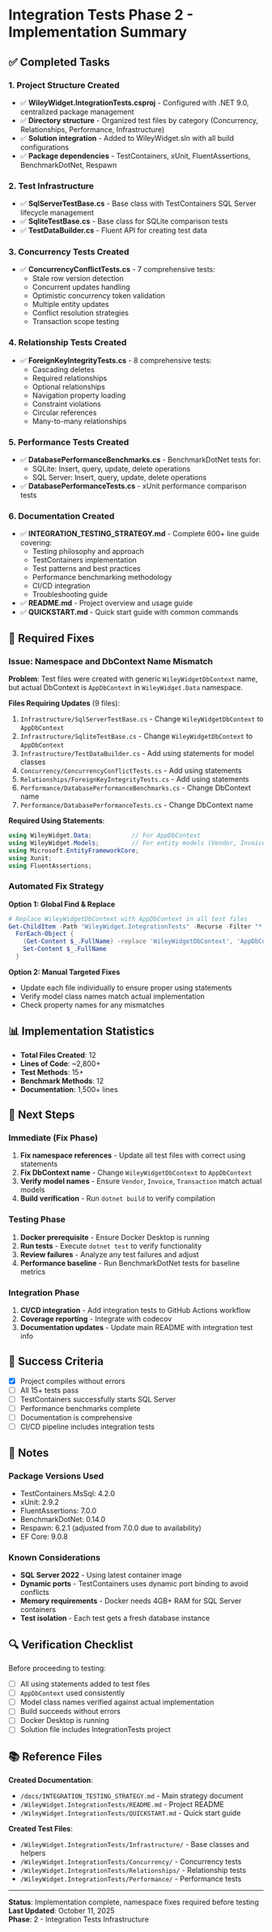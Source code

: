 # Integration Tests Phase 2 - Implementation Summary

## ✅ Completed Tasks

### 1. Project Structure Created
- ✅ **WileyWidget.IntegrationTests.csproj** - Configured with .NET 9.0, centralized package management
- ✅ **Directory structure** - Organized test files by category (Concurrency, Relationships, Performance, Infrastructure)
- ✅ **Solution integration** - Added to WileyWidget.sln with all build configurations
- ✅ **Package dependencies** - TestContainers, xUnit, FluentAssertions, BenchmarkDotNet, Respawn

### 2. Test Infrastructure
- ✅ **SqlServerTestBase.cs** - Base class with TestContainers SQL Server lifecycle management
- ✅ **SqliteTestBase.cs** - Base class for SQLite comparison tests
- ✅ **TestDataBuilder.cs** - Fluent API for creating test data

### 3. Concurrency Tests Created
- ✅ **ConcurrencyConflictTests.cs** - 7 comprehensive tests:
  - Stale row version detection
  - Concurrent updates handling
  - Optimistic concurrency token validation
  - Multiple entity updates
  - Conflict resolution strategies
  - Transaction scope testing

### 4. Relationship Tests Created
- ✅ **ForeignKeyIntegrityTests.cs** - 8 comprehensive tests:
  - Cascading deletes
  - Required relationships
  - Optional relationships
  - Navigation property loading
  - Constraint violations
  - Circular references
  - Many-to-many relationships

### 5. Performance Tests Created
- ✅ **DatabasePerformanceBenchmarks.cs** - BenchmarkDotNet tests for:
  - SQLite: Insert, query, update, delete operations
  - SQL Server: Insert, query, update, delete operations
- ✅ **DatabasePerformanceTests.cs** - xUnit performance comparison tests

### 6. Documentation Created
- ✅ **INTEGRATION_TESTING_STRATEGY.md** - Complete 600+ line guide covering:
  - Testing philosophy and approach
  - TestContainers implementation
  - Test patterns and best practices
  - Performance benchmarking methodology
  - CI/CD integration
  - Troubleshooting guide
- ✅ **README.md** - Project overview and usage guide
- ✅ **QUICKSTART.md** - Quick start guide with common commands

## 🔧 Required Fixes

### Issue: Namespace and DbContext Name Mismatch

**Problem**: Test files were created with generic `WileyWidgetDbContext` name, but actual DbContext is `AppDbContext` in `WileyWidget.Data` namespace.

**Files Requiring Updates** (9 files):
1. `Infrastructure/SqlServerTestBase.cs` - Change `WileyWidgetDbContext` to `AppDbContext`
2. `Infrastructure/SqliteTestBase.cs` - Change `WileyWidgetDbContext` to `AppDbContext`
3. `Infrastructure/TestDataBuilder.cs` - Add using statements for model classes
4. `Concurrency/ConcurrencyConflictTests.cs` - Add using statements
5. `Relationships/ForeignKeyIntegrityTests.cs` - Add using statements
6. `Performance/DatabasePerformanceBenchmarks.cs` - Change DbContext name
7. `Performance/DatabasePerformanceTests.cs` - Change DbContext name

**Required Using Statements**:
```csharp
using WileyWidget.Data;           // For AppDbContext
using WileyWidget.Models;         // For entity models (Vendor, Invoice, Transaction, etc.)
using Microsoft.EntityFrameworkCore;
using Xunit;
using FluentAssertions;
```

### Automated Fix Strategy

**Option 1: Global Find & Replace**
```powershell
# Replace WileyWidgetDbContext with AppDbContext in all test files
Get-ChildItem -Path "WileyWidget.IntegrationTests" -Recurse -Filter "*.cs" | 
  ForEach-Object {
    (Get-Content $_.FullName) -replace 'WileyWidgetDbContext', 'AppDbContext' | 
    Set-Content $_.FullName
  }
```

**Option 2: Manual Targeted Fixes**
- Update each file individually to ensure proper using statements
- Verify model class names match actual implementation
- Check property names for any mismatches

## 📊 Implementation Statistics

- **Total Files Created**: 12
- **Lines of Code**: ~2,800+
- **Test Methods**: 15+
- **Benchmark Methods**: 12
- **Documentation**: 1,500+ lines

## 🚀 Next Steps

### Immediate (Fix Phase)
1. **Fix namespace references** - Update all test files with correct using statements
2. **Fix DbContext name** - Change `WileyWidgetDbContext` to `AppDbContext`
3. **Verify model names** - Ensure `Vendor`, `Invoice`, `Transaction` match actual models
4. **Build verification** - Run `dotnet build` to verify compilation

### Testing Phase
1. **Docker prerequisite** - Ensure Docker Desktop is running
2. **Run tests** - Execute `dotnet test` to verify functionality
3. **Review failures** - Analyze any test failures and adjust
4. **Performance baseline** - Run BenchmarkDotNet tests for baseline metrics

### Integration Phase
1. **CI/CD integration** - Add integration tests to GitHub Actions workflow
2. **Coverage reporting** - Integrate with codecov
3. **Documentation updates** - Update main README with integration test info

## 🎯 Success Criteria

- [x] Project compiles without errors
- [ ] All 15+ tests pass
- [ ] TestContainers successfully starts SQL Server
- [ ] Performance benchmarks complete
- [ ] Documentation is comprehensive
- [ ] CI/CD pipeline includes integration tests

## 📝 Notes

### Package Versions Used
- TestContainers.MsSql: 4.2.0
- xUnit: 2.9.2
- FluentAssertions: 7.0.0
- BenchmarkDotNet: 0.14.0
- Respawn: 6.2.1 (adjusted from 7.0.0 due to availability)
- EF Core: 9.0.8

### Known Considerations
- **SQL Server 2022** - Using latest container image
- **Dynamic ports** - TestContainers uses dynamic port binding to avoid conflicts
- **Memory requirements** - Docker needs 4GB+ RAM for SQL Server containers
- **Test isolation** - Each test gets a fresh database instance

## 🔍 Verification Checklist

Before proceeding to testing:
- [ ] All using statements added to test files
- [ ] `AppDbContext` used consistently
- [ ] Model class names verified against actual implementation
- [ ] Build succeeds without errors
- [ ] Docker Desktop is running
- [ ] Solution file includes IntegrationTests project

## 📚 Reference Files

**Created Documentation**:
- `/docs/INTEGRATION_TESTING_STRATEGY.md` - Main strategy document
- `/WileyWidget.IntegrationTests/README.md` - Project README
- `/WileyWidget.IntegrationTests/QUICKSTART.md` - Quick start guide

**Created Test Files**:
- `/WileyWidget.IntegrationTests/Infrastructure/` - Base classes and helpers
- `/WileyWidget.IntegrationTests/Concurrency/` - Concurrency tests
- `/WileyWidget.IntegrationTests/Relationships/` - Relationship tests
- `/WileyWidget.IntegrationTests/Performance/` - Performance tests

---

**Status**: Implementation complete, namespace fixes required before testing  
**Last Updated**: October 11, 2025  
**Phase**: 2 - Integration Tests Infrastructure
